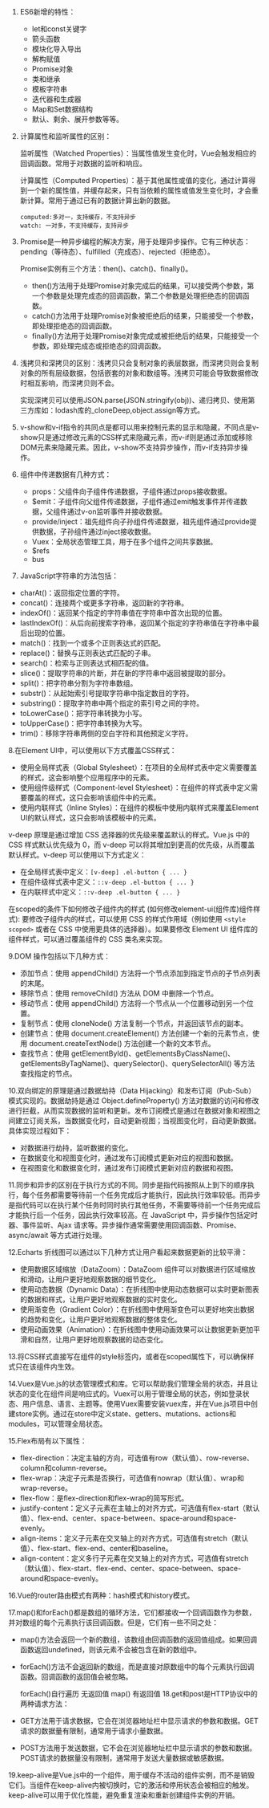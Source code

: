 1. ES6新增的特性：

   - let和const关键字
   - 箭头函数
   - 模块化导入导出
   - 解构赋值
   - Promise对象
   - 类和继承
   - 模板字符串
   - 迭代器和生成器
   - Map和Set数据结构
   - 默认、剩余、展开参数等等。
   

   
2. 计算属性和监听属性的区别：

   监听属性（Watched Properties）：当属性值发生变化时，Vue会触发相应的回调函数。常用于对数据的监听和响应。

   计算属性（Computed Properties）：基于其他属性或值的变化，通过计算得到一个新的属性值，并缓存起来，只有当依赖的属性或值发生变化时，才会重新计算。常用于通过已有的数据计算出新的数据。

       computed:多对一，支持缓存，不支持异步
       watch: 一对多，不支持缓存，支持异步
   
3. Promise是一种异步编程的解决方案，用于处理异步操作。它有三种状态：pending（等待态）、fulfilled（完成态）、rejected（拒绝态）。

   Promise实例有三个方法：then()、catch()、finally()。

   - then()方法用于处理Promise对象完成后的结果，可以接受两个参数，第一个参数是处理完成态的回调函数，第二个参数是处理拒绝态的回调函数。
   - catch()方法用于处理Promise对象被拒绝后的结果，只能接受一个参数，即处理拒绝态的回调函数。
   - finally()方法用于处理Promise对象完成或被拒绝后的结果，只能接受一个参数，即处理完成态或拒绝态的回调函数。

   

4. 浅拷贝和深拷贝的区别：浅拷贝只会复制对象的表层数据，而深拷贝则会复制对象的所有层级数据，包括嵌套的对象和数组等。浅拷贝可能会导致数据修改时相互影响，而深拷贝则不会。

   实现深拷贝可以使用JSON.parse(JSON.stringify(obj))、递归拷贝、使用第三方库如：lodash库的_cloneDeep,object.assign等方式。

   

5. v-show和v-if指令的共同点是都可以用来控制元素的显示和隐藏，不同点是v-show只是通过修改元素的CSS样式来隐藏元素，而v-if则是通过添加或移除DOM元素来隐藏元素。因此，v-show不支持异步操作，而v-if支持异步操作。

6. 组件中传递数据有几种方式：

   - props：父组件向子组件传递数据，子组件通过props接收数据。
   - $emit：子组件向父组件传递数据，子组件通过emit触发事件并传递数据，父组件通过v-on监听事件并接收数据。
   - provide/inject：祖先组件向子孙组件传递数据，祖先组件通过provide提供数据，子孙组件通过inject接收数据。
   - Vuex：全局状态管理工具，用于在多个组件之间共享数据。
   - $refs
   - bus

   

7. JavaScript字符串的方法包括：

- charAt()：返回指定位置的字符。
- concat()：连接两个或更多字符串，返回新的字符串。
- indexOf()：返回某个指定的字符串值在字符串中首次出现的位置。
- lastIndexOf()：从后向前搜索字符串，返回某个指定的字符串值在字符串中最后出现的位置。
- match()：找到一个或多个正则表达式的匹配。
- replace()：替换与正则表达式匹配的子串。
- search()：检索与正则表达式相匹配的值。
- slice()：提取字符串的片断，并在新的字符串中返回被提取的部分。
- split()：把字符串分割为字符串数组。
- substr()：从起始索引号提取字符串中指定数目的字符。
- substring()：提取字符串中两个指定的索引号之间的字符。
- toLowerCase()：把字符串转换为小写。
- toUpperCase()：把字符串转换为大写。
- trim()：移除字符串两侧的空白字符和其他预定义字符。



8.在Element UI中，可以使用以下方式覆盖CSS样式：

- 使用全局样式表（Global Stylesheet）：在项目的全局样式表中定义需要覆盖的样式，这会影响整个应用程序中的元素。
- 使用组件级样式（Component-level Stylesheet）：在组件的样式表中定义需要覆盖的样式，这只会影响该组件中的元素。
- 使用内联样式（Inline Styles）：在组件的模板中使用内联样式来覆盖Element UI的默认样式，这只会影响该模板中的元素。

v-deep 原理是通过增加 CSS 选择器的优先级来覆盖默认的样式。Vue.js 中的 CSS 样式默认优先级为 0，而 v-deep 可以将其增加到更高的优先级，从而覆盖默认样式。v-deep 可以使用以下方式定义：

- 在全局样式表中定义：`[v-deep] .el-button { ... }`
- 在组件级样式表中定义：`::v-deep .el-button { ... }`
- 在内联样式中定义：`::v-deep .el-button { ... }`

在scoped的条件下如何修改子组件内的样式 (如何修改element-ui(组件库)组件样式): 要修改子组件内的样式，可以使用 CSS 的样式作用域（例如使用 `<style scoped>` 或者在 CSS 中使用更具体的选择器）。如果要修改 Element UI 组件库的组件样式，可以通过覆盖组件的 CSS 类名来实现。



9.DOM 操作包括以下几种方式：

- 添加节点：使用 appendChild() 方法将一个节点添加到指定节点的子节点列表的末尾。
- 移除节点：使用 removeChild() 方法从 DOM 中删除一个节点。
- 移动节点：使用 appendChild() 方法将一个节点从一个位置移动到另一个位置。
- 复制节点：使用 cloneNode() 方法复制一个节点，并返回该节点的副本。
- 创建节点：使用 document.createElement() 方法创建一个新的元素节点，使用 document.createTextNode() 方法创建一个新的文本节点。
- 查找节点：使用 getElementById()、getElementsByClassName()、getElementsByTagName()、querySelector()、querySelectorAll() 等方法查找指定的节点。



10.双向绑定的原理是通过数据劫持（Data Hijacking）和发布订阅（Pub-Sub）模式实现的。数据劫持是通过 Object.defineProperty() 方法对数据的访问和修改进行拦截，从而实现数据的监听和更新。发布订阅模式是通过在数据对象和视图之间建立订阅关系，当数据变化时，自动更新视图；当视图变化时，自动更新数据。具体实现过程如下：

- 对数据进行劫持，监听数据的变化。
- 在数据变化和视图变化时，通过发布订阅模式更新对应的视图和数据。
- 在视图变化和数据变化时，通过发布订阅模式更新对应的数据和视图。



11.同步和异步的区别在于执行方式的不同。同步是指代码按照从上到下的顺序执行，每个任务都需要等待前一个任务完成后才能执行，因此执行效率较低。而异步是指代码可以在执行某个任务时同时执行其他任务，不需要等待前一个任务完成后才能执行后一个任务，因此执行效率较高。在 JavaScript 中，异步操作包括定时器、事件监听、Ajax 请求等。异步操作通常需要使用回调函数、Promise、async/await 等方式进行处理。



12.Echarts 折线图可以通过以下几种方式让用户看起来数据更新的比较平滑：

- 使用数据区域缩放（DataZoom）：DataZoom 组件可以对数据进行区域缩放和滑动，让用户更好地观察数据的细节变化。
- 使用动态数据（Dynamic Data）：在折线图中使用动态数据可以实时更新图表的数据和样式，让用户更好地观察数据的实时变化。
- 使用渐变色（Gradient Color）：在折线图中使用渐变色可以更好地突出数据的趋势和变化，让用户更好地观察数据的整体变化。
- 使用动画效果（Animation）：在折线图中使用动画效果可以让数据更新更加平滑和自然，让用户更好地观察数据的动态变化。



13.将CSS样式直接写在组件的style标签内，或者在scoped属性下，可以确保样式只在该组件内生效。

14.Vuex是Vue.js的状态管理模式和库。它可以帮助我们管理全局的状态，并且让状态的变化在组件间是响应式的。Vuex可以用于管理全局的状态，例如登录状态、用户信息、语言、主题等。使用Vuex需要安装vuex库，并在Vue.js项目中创建store实例。通过在store中定义state、getters、mutations、actions和modules，可以管理全局状态。



15.Flex布局有以下属性：

- flex-direction：决定主轴的方向，可选值有row（默认值）、row-reverse、column和column-reverse。
- flex-wrap：决定子元素是否换行，可选值有nowrap（默认值）、wrap和wrap-reverse。
- flex-flow：是flex-direction和flex-wrap的简写形式。
- justify-content：定义子元素在主轴上的对齐方式，可选值有flex-start（默认值）、flex-end、center、space-between、space-around和space-evenly。
- align-items：定义子元素在交叉轴上的对齐方式，可选值有stretch（默认值）、flex-start、flex-end、center和baseline。
- align-content：定义多行子元素在交叉轴上的对齐方式，可选值有stretch（默认值）、flex-start、flex-end、center、space-between、space-around和space-evenly。



16.Vue的router路由模式有两种：hash模式和history模式。



17.map()和forEach()都是数组的循环方法，它们都接收一个回调函数作为参数，并对数组的每个元素执行该回调函数。但是，它们有一些不同之处：

- map()方法会返回一个新的数组，该数组由回调函数的返回值组成。如果回调函数返回undefined，则该元素不会被包含在新的数组中。
- forEach()方法不会返回新的数组，而是直接对原数组中的每个元素执行回调函数。回调函数的返回值会被忽略。

    forEach()自行遍历 无返回值
    map() 有返回值 
18.get和post是HTTP协议中的两种请求方法：

- GET方法用于请求数据，它会在浏览器地址栏中显示请求的参数和数据。GET请求的数据量有限制，通常用于请求小量数据。
- POST方法用于发送数据，它不会在浏览器地址栏中显示请求的参数和数据。POST请求的数据量没有限制，通常用于发送大量数据或敏感数据。



19.keep-alive是Vue.js中的一个组件，用于缓存不活动的组件实例，而不是销毁它们。当组件在keep-alive内被切换时，它的激活和停用状态会被相应的触发。keep-alive可以用于优化性能，避免重复渲染和重新创建组件实例的开销。

